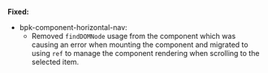 **Fixed:**

- bpk-component-horizontal-nav:
  - Removed `findDOMNode` usage from the component which was causing an error when mounting the component and migrated to using `ref` to manage the component rendering when scrolling to the selected item.
